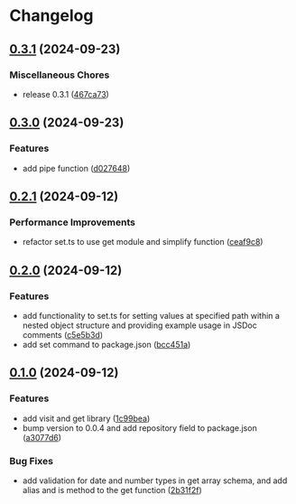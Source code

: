 # Changelog

## [0.3.1](https://github.com/JonDotsoy/utils-js/compare/utils-js-v0.3.0...utils-js-v0.3.1) (2024-09-23)


### Miscellaneous Chores

* release 0.3.1 ([467ca73](https://github.com/JonDotsoy/utils-js/commit/467ca73f36f842d8b273feeec88dcaebd43d1083))

## [0.3.0](https://github.com/JonDotsoy/utils-js/compare/utils-js-v0.2.1...utils-js-v0.3.0) (2024-09-23)


### Features

* add pipe function ([d027648](https://github.com/JonDotsoy/utils-js/commit/d027648c3aa766e6e845e5d2f0d9322b664b39cc))

## [0.2.1](https://github.com/JonDotsoy/utils-js/compare/utils-js-v0.2.0...utils-js-v0.2.1) (2024-09-12)


### Performance Improvements

* refactor set.ts to use get module and simplify function ([ceaf9c8](https://github.com/JonDotsoy/utils-js/commit/ceaf9c88a4d1c9d9d6674e7c962f9b7b89ce2237))

## [0.2.0](https://github.com/JonDotsoy/utils-js/compare/utils-js-v0.1.0...utils-js-v0.2.0) (2024-09-12)


### Features

* add functionality to set.ts for setting values at specified path within a nested object structure and providing example usage in JSDoc comments ([c5e5b3d](https://github.com/JonDotsoy/utils-js/commit/c5e5b3d9f97bfdd3fbc96b6126a4758fe40db9da))
* add set command to package.json ([bcc451a](https://github.com/JonDotsoy/utils-js/commit/bcc451a31fc74b55befcdd09df7e09597d1e49fe))

## [0.1.0](https://github.com/JonDotsoy/utils-js/compare/utils-js-v0.0.4...utils-js-v0.1.0) (2024-09-12)


### Features

* add visit and get library ([1c99bea](https://github.com/JonDotsoy/utils-js/commit/1c99bea924e1e1d769c62f4cfe667f62fbc29453))
* bump version to 0.0.4 and add repository field to package.json ([a3077d6](https://github.com/JonDotsoy/utils-js/commit/a3077d640072eacc6b0a4021969b2873aea882b1))


### Bug Fixes

* add validation for date and number types in get array schema, and add alias and is method to the get function ([2b31f2f](https://github.com/JonDotsoy/utils-js/commit/2b31f2fa8d27fcb38b4855cd623387b84e650596))
